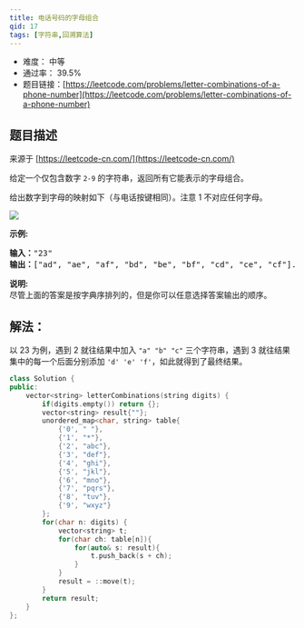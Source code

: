 ```yaml
---
title: 电话号码的字母组合
qid: 17
tags: [字符串,回溯算法]
---
```



- 难度： 中等
- 通过率： 39.5%
- 题目链接：[https://leetcode.com/problems/letter-combinations-of-a-phone-number](https://leetcode.com/problems/letter-combinations-of-a-phone-number)


## 题目描述

来源于 [https://leetcode-cn.com/](https://leetcode-cn.com/)

<p>给定一个仅包含数字&nbsp;<code>2-9</code>&nbsp;的字符串，返回所有它能表示的字母组合。</p>

<p>给出数字到字母的映射如下（与电话按键相同）。注意 1 不对应任何字母。</p>

<p><img src="http://upload.wikimedia.org/wikipedia/commons/thumb/7/73/Telephone-keypad2.svg/200px-Telephone-keypad2.svg.png"></p>

<p><strong>示例:</strong></p>

<pre><strong>输入：</strong>&quot;23&quot;
<strong>输出：</strong>[&quot;ad&quot;, &quot;ae&quot;, &quot;af&quot;, &quot;bd&quot;, &quot;be&quot;, &quot;bf&quot;, &quot;cd&quot;, &quot;ce&quot;, &quot;cf&quot;].
</pre>

<p><strong>说明:</strong><br>
尽管上面的答案是按字典序排列的，但是你可以任意选择答案输出的顺序。</p>



## 解法：

以 23 为例，遇到 2 就往结果中加入 `"a" "b" "c"` 三个字符串，遇到 3 就往结果集中的每一个后面分别添加 `'d' 'e' 'f'`，如此就得到了最终结果。

```c++
class Solution {
public:
    vector<string> letterCombinations(string digits) {
        if(digits.empty()) return {};
        vector<string> result{""};
        unordered_map<char, string> table{
            {'0', " "},
            {'1', "*"},
            {'2', "abc"},
            {'3', "def"},
            {'4', "ghi"},
            {'5', "jkl"},
            {'6', "mno"},
            {'7', "pqrs"},
            {'8', "tuv"},
            {'9', "wxyz"}
        };
        for(char n: digits) {
            vector<string> t;
            for(char ch: table[n]){
                for(auto& s: result){
                    t.push_back(s + ch);
                }
            }
            result = ::move(t);
        }
        return result;
    }
};
```